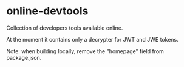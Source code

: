 # online-devtools

Collection of developers tools available online.

At the moment it contains only a decrypter for JWT and JWE tokens.

Note: when building locally, remove the "homepage" field from package.json.
